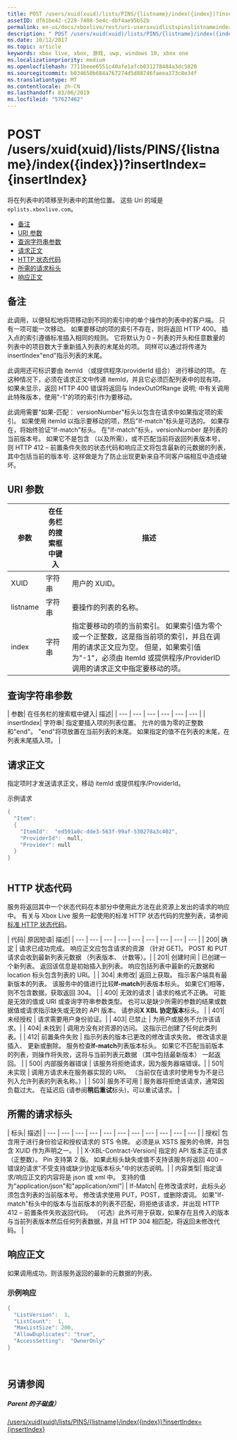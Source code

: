 ```yaml
---
title: POST /users/xuid(xuid)/lists/PINS/{listname}/index({index})?insertIndex={insertIndex}
assetID: df61be42-c229-7408-5e4c-dbf4ae95b52b
permalink: en-us/docs/xboxlive/rest/uri-usersxuidlistspinslistnameindexpost.html
description: " POST /users/xuid(xuid)/lists/PINS/{listname}/index({index})?insertIndex={insertIndex}"
ms.date: 10/12/2017
ms.topic: article
keywords: xbox live, xbox, 游戏, uwp, windows 10, xbox one
ms.localizationpriority: medium
ms.openlocfilehash: 7711beee6551c40afe1afcb031278484a3dc5820
ms.sourcegitcommit: b034650b684a767274d5d88746faeea373c8e34f
ms.translationtype: MT
ms.contentlocale: zh-CN
ms.lasthandoff: 03/06/2019
ms.locfileid: "57627462"
---
```

# <a name="post-usersxuidxuidlistspinslistnameindexindexinsertindexinsertindex"></a>POST /users/xuid(xuid)/lists/PINS/{listname}/index({index})?insertIndex={insertIndex}
将在列表中的项移至列表中的其他位置。 这些 Uri 的域是`eplists.xboxlive.com`。
 
  * [备注](#ID4EV)
  * [URI 参数](#ID4EEB)
  * [查询字符串参数](#ID4EWC)
  * [请求正文](#ID4EVD)
  * [HTTP 状态代码](#ID4EEE)
  * [所需的请求标头](#ID4E1BAC)
  * [响应正文](#ID4EQDAC)
 
<a id="ID4EV"></a>

 
## <a name="remarks"></a>备注 
 
此调用，以便轻松地将项移动到不同的索引中的单个操作的列表中的客户端。 只有一项可能一次移动。 如果要移动的项的索引不存在，则将返回 HTTP 400。 插入点的索引遵循标准插入相同的规则。 它将默认为 0 – 列表的开头和任意数量的列表中的项目数大于重新插入列表的末尾处的项。 同样可以通过将传递为 insertIndex"end"指示列表的末尾。 
 
此调用还可标识要由 itemId （或提供程序/providerId 组合） 进行移动的项。 在这种情况下，必须在请求正文中传递 itemId，并且它必须匹配列表中的现有项。 如果未显示，返回 HTTP 400 错误将返回与 IndexOutOfRange 说明; 中有关调用此特殊版本，使用"-1"的项的索引作为要移动。 
 
此调用需要"如果-匹配： versionNumber"标头以包含在请求中如果指定项的索引。 如果使用 itemId 以指示要移动的项，然后"If-match"标头是可选的。 如果存在，将始终验证"If-match"标头。 在"If-match"标头，versionNumber 是列表的当前版本号。 如果它不是包含 （以及所需），或不匹配当前将返回列表版本号，则 HTTP 412 – 前置条件失败的状态代码和响应正文将包含最新的元数据的列表，其中包括当前的版本号. 这样做是为了防止出现更新来自不同客户端相互中造成破坏。 
  
<a id="ID4EEB"></a>

 
## <a name="uri-parameters"></a>URI 参数 
 
| 参数| 在任务栏的搜索框中键入| 描述| 
| --- | --- | --- | 
| XUID| 字符串| 用户的 XUID。| 
| listname| 字符串| 要操作的列表的名称。| 
| index| 字符串| 指定要移动的项的当前索引。 如果索引值为零个或一个正整数，这是指当前项的索引，并且在调用的请求正文应为空。 但是，如果索引值为"-1"，必须由 ItemId 或提供程序/ProviderID 调用的请求正文中指定要移动的项。| 
  
<a id="ID4EWC"></a>

 
## <a name="query-string-parameters"></a>查询字符串参数 
 
| 参数| 在任务栏的搜索框中键入| 描述| 
| --- | --- | --- | --- | --- | --- | 
| insertIndex| 字符串| 指定要插入项的列表位置。 允许的值为零的正整数和"end"。 "end"将项放置在当前列表的末尾。 如果指定的值不在列表的末尾，在列表末尾插入项。 | 
  
<a id="ID4EVD"></a>

 
## <a name="request-body"></a>请求正文 
 
指定项时才发送请求正文，移动 itemId 或提供程序/ProviderId。
 
<a id="ID4E6D"></a>

  
示例请求 

```cpp
{
  "Item":
  {
    "ItemId":  "ed591a0c-dde3-563f-99af-530278a3c402",
    "ProviderId":  null,
    "Provider": null
  }
}
    
```

  
<a id="ID4EEE"></a>

 
## <a name="http-status-codes"></a>HTTP 状态代码 
 
服务将返回其中一个状态代码在本部分中使用此方法在此资源上发出的请求的响应中。 有关与 Xbox Live 服务一起使用的标准 HTTP 状态代码的完整列表，请参阅[标准 HTTP 状态代码](../../additional/httpstatuscodes.md)。
 
| 代码| 原因短语| 描述| 
| --- | --- | --- | --- | --- | --- | --- | --- | --- | 
| 200| 确定 | 请求已成功完成。 响应正文应包含请求的资源 （针对 GET)。 POST 和 PUT 请求会收到最新列表元数据 （列表版本、 计数等）。| 
| 201| 创建时间 | 已创建一个新列表。 返回该信息是初始插入到列表。 响应包括列表中最新的元数据和 location 标头包含列表的 URI。| 
| 304| 未修改| 返回上获取。 指示客户端具有最新版本的列表。 该服务中的值进行比较<b>If-match</b>列表版本标头。 如果它们相等，则不包含数据，获取返回 304。 | 
| 400| 无效的请求 | 请求的格式不正确。 可能是无效的值或 URI 或查询字符串参数类型。 也可以是缺少所需的参数的结果或数据值或请求指示缺失或无效的 API 版本。 请参阅<b>X XBL 协定版本</b>标头。 | 
| 401| 未经授权 | 请求需要用户身份验证。| 
| 403| 已禁止 | 为用户或服务不允许该请求。| 
| 404| 未找到 | 调用方没有对资源的访问。 这指示已创建了任何此类列表。| 
| 412| 前置条件失败 | 指示列表的版本已更改的修改请求失败。 修改请求是插入、 更新或删除。 服务检查<b>If-match</b>列表版本标头。 如果它不匹配当前版本的列表，则操作将失败，这将与当前列表元数据 （其中包括最新版本） 一起返回。 | 
| 500| 内部服务器错误 | 该服务将拒绝请求，因为服务器端错误。| 
| 501| 未实现 | 调用方请求未在服务器实现的 URI。 （当前仅在请求时使用专为不是已列入允许列表的列表名称。）| 
| 503| 服务不可用 | 服务器将拒绝该请求，通常因负载过大。 在延迟后 (请参阅<b>稍后重试</b>标头)，可以重试请求。 | 
  
<a id="ID4E1BAC"></a>

 
## <a name="required-request-headers"></a>所需的请求标头
 
| 标头| 描述| 
| --- | --- | --- | --- | --- | --- | --- | --- | --- | --- | --- | 
| 授权| 包含用于进行身份验证和授权请求的 STS 令牌。 必须是从 XSTS 服务的令牌，并包含 XUID 作为声明之一。 | 
| X-XBL-Contract-Version| 指定的 API 版本正在请求 （正整数）。 Pin 支持第 2 版。 如果此标头缺失或值不支持该服务将返回 400 – 错误的请求"不受支持或缺少协定版本标头"中的状态说明。| 
| 内容类型| 指定请求/响应正文的内容将是 json 或 xml 中。 支持的值为"application/json"和"application/xml"| 
| If-Match| 在修改请求时，此标头必须包含列表的当前版本号。 修改请求使用 PUT，POST，或删除谓词。 如果"If-match"标头中的版本与当前版本的列表不匹配，将拒绝该请求，并出现 HTTP 412 – 前置条件失败返回代码。 （可选）此外可用于获取，如果存在且传入的版本与当前列表版本然后任何列表数据，并且 HTTP 304 相匹配，将返回未修改代码。 | 
  
<a id="ID4EQDAC"></a>

 
## <a name="response-body"></a>响应正文 
 
如果调用成功，则该服务返回的最新的元数据的列表。 
 
<a id="ID4E1DAC"></a>

 
### <a name="sample-response"></a>示例响应 
 

```cpp
{ 
  "ListVersion":  1,
  "ListCount":  1,
  "MaxListSize": 200,
  "AllowDuplicates": "true",
  "AccessSetting":  "OwnerOnly"
}

      
```

   
<a id="ID4EIEAC"></a>

 
## <a name="see-also"></a>另请参阅
 
<a id="ID4EKEAC"></a>

 
##### <a name="parent"></a>Parent 的子磁盘） 

[/users/xuid(xuid)/lists/PINS/{listname}/index({index})?insertIndex={insertIndex}](uri-usersxuidlistspinslistnameindex.md)

   